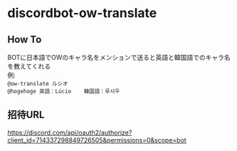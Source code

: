 # discordbot-ow-translate

## How To
BOTに日本語でOWのキャラ名をメンションで送ると英語と韓国語でのキャラ名を教えてくれる  
例:  
`@ow-translate ルシオ`  
`@hogehoge 英語：Lúcio    韓国語：루시우`

## 招待URL
https://discord.com/api/oauth2/authorize?client_id=714337298849726505&permissions=0&scope=bot
